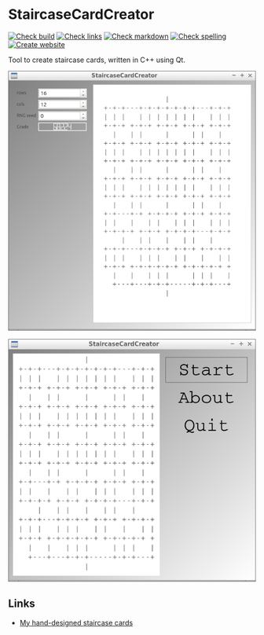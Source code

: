 # StaircaseCardCreator

<!-- markdownlint-disable MD013 --><!-- Badges cannot be split up over lines, hence will break 80 characters per line -->

[![Check build](https://github.com/richelbilderbeek/staircase_card_creator/actions/workflows/check_build.yaml/badge.svg?branch=main)](https://github.com/richelbilderbeek/staircase_card_creator/actions/workflows/check_build.yaml)
[![Check links](https://github.com/richelbilderbeek/staircase_card_creator/actions/workflows/check_links.yaml/badge.svg?branch=main)](https://github.com/richelbilderbeek/staircase_card_creator/actions/workflows/check_links.yaml)
[![Check markdown](https://github.com/richelbilderbeek/staircase_card_creator/actions/workflows/check_markdown.yaml/badge.svg?branch=main)](https://github.com/richelbilderbeek/staircase_card_creator/actions/workflows/check_markdown.yaml)
[![Check spelling](https://github.com/richelbilderbeek/staircase_card_creator/actions/workflows/check_spelling.yaml/badge.svg?branch=main)](https://github.com/richelbilderbeek/staircase_card_creator/actions/workflows/check_spelling.yaml)
[![Create website](https://github.com/richelbilderbeek/staircase_card_creator/actions/workflows/create_website.yaml/badge.svg?branch=main)](https://github.com/richelbilderbeek/staircase_card_creator/actions/workflows/create_website.yaml)

<!-- markdownlint-enable MD013 -->

Tool to create staircase cards, written in C++ using Qt.

![Main](screenshots/Main.png)

![Menu](screenshots/Menu.png)

## Links

- [My hand-designed staircase cards](https://github.com/richelbilderbeek/staircase_card_creator)
